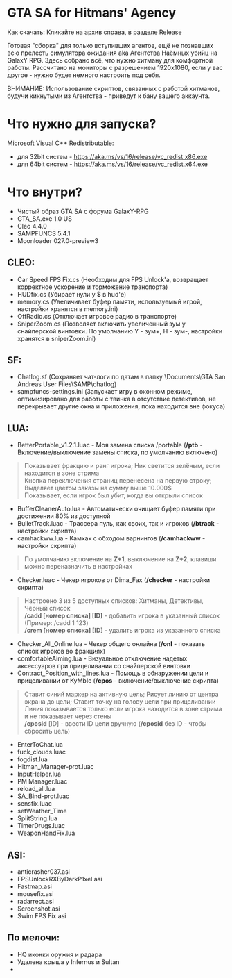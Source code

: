 # GTA SA for Hitmans' Agency

Как скачать: Кликайте на архив справа, в разделе Release

Готовая "сборка" для только вступивших агентов, ещё не познавших всю прелесть симулятора ожидания aka Агентства Наёмных убийц на GalaxY RPG. Здесь собрано всё, что нужно хитману для комфортной работы. Рассчитано на мониторы с разрешением 1920х1080, если у вас другое - нужно будет немного настроить под себя.

ВНИМАНИЕ: Использование скриптов, связанных с работой хитманов, будучи кикнутыми из Агентства - приведут к бану вашего аккаунта.

# Что нужно для запуска?

Microsoft Visual C++ Redistributable: 
- для 32bit систем -  https://aka.ms/vs/16/release/vc_redist.x86.exe
- для 64bit систем -  https://aka.ms/vs/16/release/vc_redist.x64.exe

# Что внутри?

- Чистый образ GTA SA с форума GalaxY-RPG
- GTA_SA.exe 1.0 US
- Cleo 4.4.0
- SAMPFUNCS 5.4.1
- Moonloader 027.0-preview3

## CLEO:
- Car Speed FPS Fix.cs (Необходим для FPS Unlock'а, возвращает корректное ускорение и торможение транспорта)
- HUDfix.cs (Убирает нули у $ в hud'е)
- memory.cs (Увеличивает буфер памяти, используемый игрой, настройки хранятся в memory.ini)
- OffRadio.cs (Отключает игровое радио в транспорте)
- SniperZoom.cs (Позволяет включить увеличенный зум у снайперской винтовки. По умолчанию Y - зум+, H - зум-, настройки хранятся в sniperZoom.ini)

## SF:
- Chatlog.sf (Сохраняет чат-логи по датам в папку \Documents\GTA San Andreas User Files\SAMP\chatlog)
- sampfuncs-settings.ini (Запускает игру в оконном режиме, оптимизировано для работы с твинка в отсутствие детективов, не перекрывает другие окна и приложения, пока находится вне фокуса)

## LUA:
- BetterPortable_v1.2.1.luac - Моя замена списка /portable (**/ptb** - Включение/выключение замены списка, по умолчанию включено)
> Показывает фракцию и ранг игрока; Ник светится зелёным, если находится в зоне стрима  
> Кнопка переключения страниц перенесена на первую строку; Выделяет цветом заказы на сумму выше 10.000$  
> Показывает, если игрок был убит, когда вы открыли список
- BufferCleanerAuto.lua - Автоматически очищает буфер памяти при достижении 80% из доступной
- BulletTrack.luac - Трассера пуль, как своих, так и игроков (**/btrack** - настройки скрипта)
- camhackww.lua - Камхак с обходом варнингов (**/camhackww** - настройки скрипта)
> По умолчанию включение на **Z+1**, выключение на **Z+2**, клавиши можно переназначить в настройках  
- Checker.luac - Чекер игроков от Dima_Fax (**/checker** - настройки скрипта)
> Настроено 3 из 5 доступных списков: Хитманы, Детективы, Чёрный список  
> **/cadd [номер списка] [ID]** - добавить игрока в указанный список (Пример: /cadd 1 123)  
> **/crem [номер списка] [ID]** - удалить игрока из указанного списка  
- Checker_All_Online.lua - Чекер общего онлайна (**/onl** - показать список игроков во фракциях)
- comfortableAiming.lua - Визуальное отключение надетых аксессуаров при прицеливании со снайперской винтовки
- Contract_Position_with_lines.lua - Помощь в обнаружении цели и прицеливании от KyMbIc (**/cpos** - включение/выключение скрипта)
> Ставит синий маркер на активную цель; Рисует линию от центра экрана до цели; Ставит точку на голову цели при прицеливании  
> Линия показывается только если игрока находится в зоне стрима и не показывает через стены  
> **/cposid** [ID] - ввести ID цели вручную (**/cposid** без ID - чтобы сбросить цель)  
- EnterToChat.lua
- fuck_clouds.luac
- fogdist.lua
- Hitman_Manager-prot.luac
- InputHelper.lua
- PM Manager.luac
- reload_all.lua
- SA_Bind-prot.luac
- sensfix.luac
- setWeather_Time
- SplitString.lua
- TimerDrugs.luac
- WeaponHandFix.lua

## ASI:
- anticrasher037.asi
- FPSUnlockRXByDarkP1xel.asi
- Fastmap.asi
- mousefix.asi
- radarrect.asi
- Screenshot.asi
- Swim FPS Fix.asi

## По мелочи:
- HQ иконки оружия и радара
- Удалена крыша у Infernus и Sultan
- 
